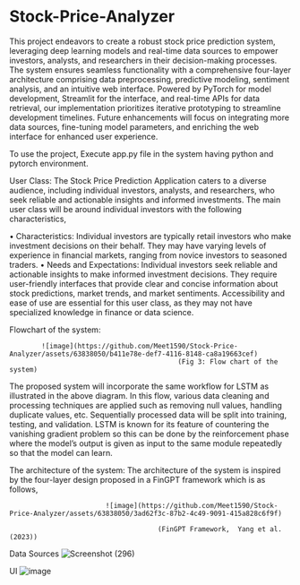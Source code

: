 # Stock-Price-Analyzer

This project endeavors to create a robust stock price prediction system, leveraging deep learning models and real-time data sources to empower investors, analysts, and researchers in their decision-making processes. The system ensures seamless functionality with a comprehensive four-layer architecture comprising data preprocessing, predictive modeling, sentiment analysis, and an intuitive web interface. Powered by PyTorch for model development, Streamlit for the interface, and real-time APIs for data retrieval, our implementation prioritizes iterative prototyping to streamline development timelines. Future enhancements will focus on integrating more data sources, fine-tuning model parameters, and enriching the web interface for enhanced user experience.

To use the project,
Execute app.py file in the system having python and pytorch environment.

User Class:
The Stock Price Prediction Application caters to a diverse audience, including individual investors, analysts, and researchers, who seek reliable and actionable insights and informed investments. The main user class will be around individual investors with the following characteristics,

•	Characteristics: 
Individual investors are typically retail investors who make investment decisions on their behalf. They may have varying levels of experience in financial markets, ranging from novice investors to seasoned traders.
•	Needs and Expectations: 
Individual investors seek reliable and actionable insights to make informed investment decisions. They require user-friendly interfaces that provide clear and concise information about stock predictions, market trends, and market sentiments. Accessibility and ease of use are essential for this user class, as they may not have specialized knowledge in finance or data science.

Flowchart of the system:

            ![image](https://github.com/Meet1590/Stock-Price-Analyzer/assets/63838050/b411e78e-def7-4116-8148-ca8a19663cef)
                                              (Fig 3: Flow chart of the system)
The proposed system will incorporate the same workflow for LSTM as illustrated in the above diagram. In this flow, various data cleaning and processing techniques are applied such as removing null values, handling duplicate values, etc. Sequentially processed data will be split into training, testing, and validation. LSTM is known for its feature of countering the vanishing gradient problem so this can be done by the reinforcement phase where the model’s output is given as input to the same module repeatedly so that the model can learn.

The architecture of the system:
The architecture of the system is inspired by the four-layer design proposed in a FinGPT framework which is as follows,

                            ![image](https://github.com/Meet1590/Stock-Price-Analyzer/assets/63838050/3ad62f3c-87b2-4c49-9091-415a828c6f9f)
 
                                         (FinGPT Framework,  Yang et al. (2023))

Data Sources
            ![Screenshot (296)](https://github.com/Meet1590/Stock-Price-Analyzer/assets/63838050/ede65733-5a1a-4513-b120-674d498d3730)

UI
            ![image](https://github.com/Meet1590/Stock-Price-Analyzer/assets/63838050/5e817390-176f-4918-8928-81e50672658f)

